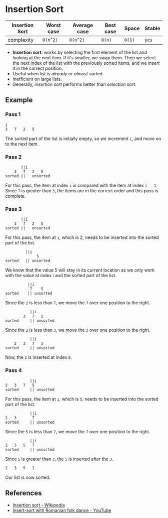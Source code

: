 # Insertion Sort

| Insertion Sort | Worst case | Average case | Best case | Space  | Stable |
| -------------- | ---------- | ------------ | --------- | ------ | ------ |
| complexity     | `O(n^2)`   | `O(n^2)`     | `O(n)`    | `O(1)` | `yes`  |

* **Insertion sort**: works by selecting the first element of the list and
  looking at the next item. If it's smaller, we swap them. Then we select
  the next index of the list with the previously sorted items, and we *insert*
  it in the correct position.
* Useful when list is *already or almost* sorted.
* Inefficient on large lists.
* Generally, *insertion sort* performs better than *selection sort*.

## Example

### Pass 1

```
i
3	7	2	5
```

The sorted part of the list is initially empty, so we increment `i`, and move on to the next item.

### Pass 2

```
 	   ||i
 	3	7	2	5
sorted ||	unsorted
```

For this pass, the item at index `i` is compared with the item at index `i - 1`. Since `7` is greater than `3`, the items are in the correct order and this pass is complete.

### Pass 3

```
 	   ||i
 	3	7	2	5
sorted ||	unsorted
```

For this pass, the item at `i`, which is 2, needs to be inserted into the sorted part of the list.

```
 	 	 ||i
 	 	 	  5
sorted 	 || unsorted
```

We know that the value 5 will stay in its current location as we only work with the value at index i and the sorted part of the list.

```
 	 	  ||i
 	 	   7	5
sorted 	  || unsorted
```

Since the `2` is less than `7`, we move the `7` over one position to the right.

```
 	 	   ||i
		3	7	5
sorted 	   || unsorted
```

Since the `2` is less than `3`, we move the `3` over one position to the right.

```
 	 	   ||i
	2	3	7	5
sorted 	   || unsorted
```

Now, the `2` is inserted at index `0`.

### Pass 4

```
 	 	   ||i
2	3	7	5
sorted 	   || unsorted
```

For this pass, the item at `i`, which is `5`, needs to be inserted into the sorted part of the list.

```
 	 	   ||i
2	3		7
sorted 	   || unsorted
```

Since the `5` is less than `7`, we move the `7` over one position to the right.

```
 	 	   ||i
2	3	5	7
sorted 	   || unsorted
```

Since `5` is greater than `3`, the `5` is inserted after the `3`.

```
2	3	5	7
```

Our list is now sorted.

## References

* [Insertion sort - Wikipedia](https://en.wikipedia.org/wiki/Insertion_sort)
* [Insert-sort with Romanian folk dance -
  YouTube](https://www.youtube.com/watch?v=ROalU379l3U)
